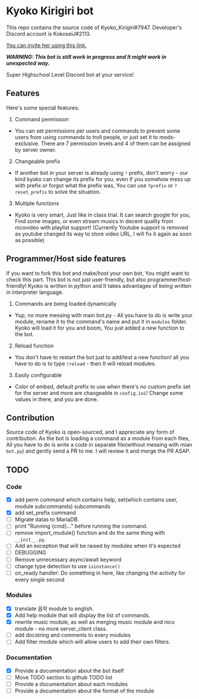 # Kyoko Kirigiri bot

This repo contains the source code of Kyoko_Kirigiri#7947. Developer's Discord account is KokoseiJ#2113.

[You can invite her using this link.](https://discordapp.com/api/oauth2/authorize?client_id=687805965042712587&scope=bot&permissions=104201280/)

***WARNING: This bot is still work in progress and It might work in unexpected way.***

Super Highschool Level Discord bot at your service!

## Features
Here's some special features:
1. Command permission
 - You can set permissions per users and commands to prevent some users from using commands to troll people, or just set it to mods-exclusive. There are 7 permission levels and 4 of them can be assigned by server owner. 
2. Changeable prefix
 - If another bot in your server is already using `!` prefix, don't worry - our kind kyoko can change its prefix for you. even if you somehow mess up with prefix or forgot what the prefix was, You can use `?prefix` or `?reset_prefix` to solve the situation.
3. Multiple functions
  - Kyoko is very smart, Just like in class trial. It can search google for you, Find some images, or even stream musics in decent quality from nicovideo with playlist support! (Currently Youtube support is removed as youtube changed its way to store video URL, I will fix it again as soon as possible)

## Programmer/Host side features
If you want to fork this bot and make/host your own bot, You might want to check this part. This bot is not just user-friendly, but also programmer/host-friendly! Kyoko is written in python and It takes advantages of being written in interpreter language.
1. Commands are being loaded dynamically
 - Yup, no more messing with main bot.py - All you have to do is write your module, rename it to the command's name and put it in `modules` folder. Kyoko will load it for you and boom, You just added a new function to the bot.
2. Reload function
 - You don't have to restart the bot just to add/test a new function! all you have to do is to type `!reload` - then It will reload modules.
3. Easily configurable
 - Color of embed, default prefix to use when there's no custom prefix set for the server and more are changeable in `config.ini`! Change some values in there, and you are done.

## Contribution
Source code of Kyoko is open-sourced, and I appreciate any form of contribution. As the bot is loading a command as a module from each files, All you have to do is write a code in separate file(without messing with mian `bot.py`) and gently send a PR to me. I will review it and merge the PR ASAP.

## TODO

### Code
 * [x] add perm command which contains help, set(which contains user, module subcommands) subcommands
 * [x] add set_prefix command
 * [ ] Migrate datas to MariaDB.
 * [ ] print "Running {cmd}..." before running the command.
 * [ ] remove import_module() function and do the same thing with `__init__.py`.
 * [ ] Add an exception that will be raised by modules when It's expected
 * [ ] DEBUGGING
 * [ ] Remove unnecessary async/await keyword
 * [ ] change type detection to use `isinstance()`
 * [ ] on_ready handler:  Do something in here, like changing the activity for every single second
 
### Modules
 
 * [x] translate 음악 module to english.
 * [x] Add help module that will display the list of commands.
 * [x] rewrite music module, as well as merging music module and nico module - no more server_client class.
 * [ ] add docstring and comments to every modules
 * [ ] Add filter module which will allow users to add their own filters.

### Documentation
 * [x] Provide a documentation about the bot itself
 * [ ] Move TODO section to github TODO list
 * [ ] Provide a documentation about each modules
 * [ ] Provide a documentation about the format of the module